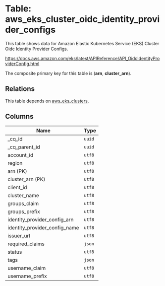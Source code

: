 # Table: aws_eks_cluster_oidc_identity_provider_configs

This table shows data for Amazon Elastic Kubernetes Service (EKS) Cluster Oidc Identity Provider Configs.

https://docs.aws.amazon.com/eks/latest/APIReference/API_OidcIdentityProviderConfig.html

The composite primary key for this table is (**arn**, **cluster_arn**).

## Relations

This table depends on [aws_eks_clusters](aws_eks_clusters.md).

## Columns

| Name          | Type          |
| ------------- | ------------- |
|_cq_id|`uuid`|
|_cq_parent_id|`uuid`|
|account_id|`utf8`|
|region|`utf8`|
|arn (PK)|`utf8`|
|cluster_arn (PK)|`utf8`|
|client_id|`utf8`|
|cluster_name|`utf8`|
|groups_claim|`utf8`|
|groups_prefix|`utf8`|
|identity_provider_config_arn|`utf8`|
|identity_provider_config_name|`utf8`|
|issuer_url|`utf8`|
|required_claims|`json`|
|status|`utf8`|
|tags|`json`|
|username_claim|`utf8`|
|username_prefix|`utf8`|